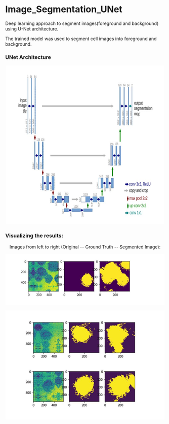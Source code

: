 # Image_Segmentation_UNet

 Deep learning approach to segment images(foreground and background) using U-Net architecture. 
 
 The trained model was used to segment cell images into foreground and background.
 
### UNet Architecture

<p align="center">
  <img width=500 height=500 src="/images/arch.JPG">
</p>

### Visualizing the results:
 
<p align ="center"> Images from left to right (Original -- Ground Truth -- Segmented Image): </p>

<p align="center">
  <img src="/images/seg1.JPG">
</p>

<p align="center">
  <img src="/images/seg2.JPG">
</p>
